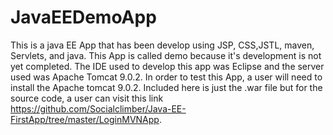 # JavaEEDemoApp
This is a java EE App that has been develop using JSP, CSS,JSTL, maven, Servlets, and java. This App is called demo because it's development
is not yet completed. The IDE used to develop this app was Eclipse and the server used was Apache Tomcat 9.0.2. In order to test this
App, a user will need to install the Apache tomcat 9.0.2. Included here is just the .war file but for the source code, a user can
visit this link https://github.com/Socialclimber/Java-EE-FirstApp/tree/master/LoginMVNApp.
